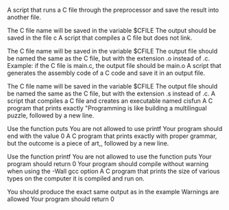 A script that runs a C file through the preprocessor and save the result into another file.

The C file name will be saved in the variable $CFILE
The output should be saved in the file c
A script that compiles a C file but does not link.

The C file name will be saved in the variable $CFILE
The output file should be named the same as the C file, but with the extension .o instead of .c.
Example: if the C file is main.c, the output file should be main.o
A script that generates the assembly code of a C code and save it in an output file.

The C file name will be saved in the variable $CFILE
The output file should be named the same as the C file, but with the extension .s instead of .c.
A script that compiles a C file and creates an executable named cisfun
A  C program that prints exactly "Programming is like building a multilingual puzzle, followed by a new line.

Use the function puts
You are not allowed to use printf
Your program should end with the value 0
A C program that prints exactly with proper grammar, but the outcome is a piece of art,, followed by a new line.

Use the function printf
You are not allowed to use the function puts
Your program should return 0
Your program should compile without warning when using the -Wall gcc option
A C program that prints the size of various types on the computer it is compiled and run on.

You should produce the exact same output as in the example
Warnings are allowed
Your program should return 0
